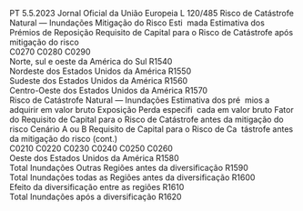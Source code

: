 PT  5.5.2023 Jornal Oficial da União Europeia L 120/485
 Risco de Catástrofe Natural — Inundações  Mitigação do Risco Esti ­
mada  Estimativa dos Prémios de 
Reposição  Requisito de Capital para 
o Risco de Catástrofe 
após mitigação do risco  
C0270  C0280  C0290  
Norte, sul e oeste da América do Sul  R1540  
Nordeste dos Estados Unidos da América  R1550  
Sudeste dos Estados Unidos da América  R1560  
Centro-Oeste dos Estados Unidos da América  R1570  
Risco de Catástrofe Natural — Inundações  Estimativa dos pré ­
mios a adquirir em 
valor bruto  Exposição  Perda especifi ­
cada em valor 
bruto  Fator do Requisito 
de Capital para o 
Risco de Catástrofe 
antes da mitigação 
do risco  Cenário A ou 
B Requisito de Capital 
para o Risco de Ca ­
tástrofe antes da 
mitigação do risco  (cont.)  
C0210  C0220  C0230  C0240  C0250  C0260  
Oeste dos Estados Unidos da América  R1580  
Total Inundações Outras Regiões antes da 
diversificação  R1590  
Total Inundações todas as Regiões antes 
da diversificação  R1600  
Efeito da diversificação entre as regiões  R1610  
Total Inundações após a diversificação  R1620